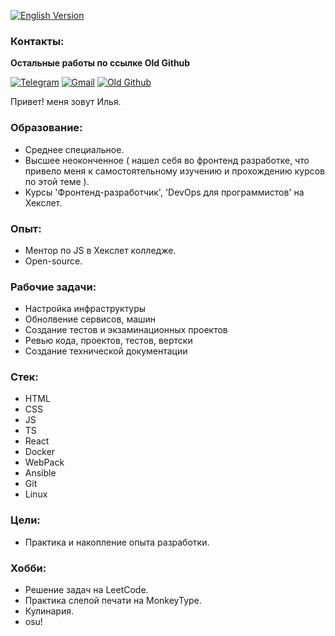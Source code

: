 [![English Version](https://img.shields.io/badge/English-README-red)](README.en.md)

### Контакты:

**Остальные работы по ссылке Old Github**

[![Telegram](https://img.shields.io/badge/Telegram-blue)](@@ilyasilkin27)
[![Gmail](https://img.shields.io/badge/ilyasilkin27@-gmail.com-yellow)](https://mail.google.com/mail/u/0/#inbox?compose=new)
[![Old Github](https://img.shields.io/badge/Old-Github-black)](https://github.com/peperopuripuri)

Привет! меня зовут Илья. 

### Образование:

- Среднее специальное.
- Высшее неоконченное ( нашел себя во фронтенд разработке, что привело меня к самостоятельному изучению и прохождению курсов по этой теме ).
- Курсы 'Фронтенд-разработчик', 'DevOps для программистов' на Хекслет.

### Опыт:

- Ментор по JS в Хекслет колледже.
- Open-source.

### Рабочие задачи:

- Настройка инфраструктуры
- Обнолвение сервисов, машин
- Создание тестов и экзаминационных проектов
- Ревью кода, проектов, тестов, вертски
- Создание технической документации

### Стек:

- HTML
- CSS
- JS
- TS
- React
- Docker
- WebPack
- Ansible
- Git
- Linux

### Цели:

- Практика и накопление опыта разработки.

### Хобби:

- Решение задач на LeetCode.
- Практика слепой печати на MonkeyType.
- Кулинария.
- osu!
